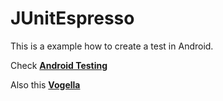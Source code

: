# JUnitEspresso
This is a example how to create a test in Android.

Check **[Android Testing](https://github.com/googlecodelabs/android-testing)**

Also this **[Vogella](http://www.vogella.com/tutorials/JUnit/article.html)**
